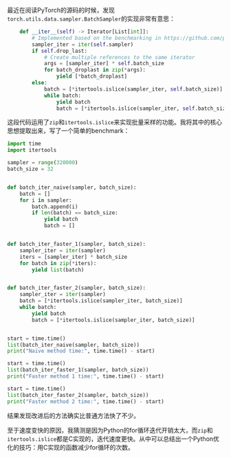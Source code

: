 最近在阅读PyTorch的源码的时候，发现`torch.utils.data.sampler.BatchSampler`的实现非常有意思：

```python
    def __iter__(self) -> Iterator[List[int]]:
        # Implemented based on the benchmarking in https://github.com/pytorch/pytorch/pull/76951
        sampler_iter = iter(self.sampler)
        if self.drop_last:
            # Create multiple references to the same iterator
            args = [sampler_iter] * self.batch_size
            for batch_droplast in zip(*args):
                yield [*batch_droplast]
        else:
            batch = [*itertools.islice(sampler_iter, self.batch_size)]
            while batch:
                yield batch
                batch = [*itertools.islice(sampler_iter, self.batch_size)]
```

这段代码运用了`zip`和`itertools.islice`来实现批量采样的功能。我将其中的核心思想提取出来，写了一个简单的benchmark：

```python
import time
import itertools

sampler = range(320000)
batch_size = 32


def batch_iter_naive(sampler, batch_size):
    batch = []
    for i in sampler:
        batch.append(i)
        if len(batch) == batch_size:
            yield batch
            batch = []


def batch_iter_faster_1(sampler, batch_size):
    sampler_iter = iter(sampler)
    iters = [sampler_iter] * batch_size
    for batch in zip(*iters):
        yield list(batch)


def batch_iter_faster_2(sampler, batch_size):
    sampler_iter = iter(sampler)
    batch = [*itertools.islice(sampler_iter, batch_size)]
    while batch:
        yield batch
        batch = [*itertools.islice(sampler_iter, batch_size)]


start = time.time()
list(batch_iter_naive(sampler, batch_size))
print("Naive method time:", time.time() - start)

start = time.time()
list(batch_iter_faster_1(sampler, batch_size))
print("Faster method 1 time:", time.time() - start)

start = time.time()
list(batch_iter_faster_2(sampler, batch_size))
print("Faster method 2 time:", time.time() - start)
```

结果发现改进后的方法确实比普通方法快了不少。

至于速度变快的原因，我猜测是因为Python的for循环迭代开销太大，而`zip`和`itertools.islice`都是C实现的，迭代速度更快。从中可以总结出一个Python优化的技巧：用C实现的函数减少for循环的次数。
